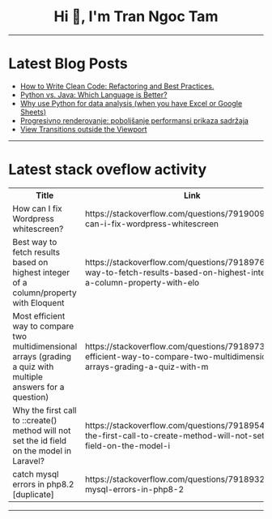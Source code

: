 <h1 align="center">Hi 👋, I'm Tran Ngoc Tam</h1>

---

# Latest Blog Posts 
<!-- BLOG-POST-LIST:START -->
- [How to Write Clean Code: Refactoring and Best Practices.](https://dev.to/balrajola/how-to-write-clean-code-refactoring-and-best-practices-1mo)
- [Python vs. Java: Which Language is Better?](https://dev.to/techpulse55/python-vs-java-which-language-is-better-fc2)
- [Why use Python for data analysis &lpar;when you have Excel or Google Sheets&rpar;](https://dev.to/mfdupuis/why-use-python-for-data-analysis-when-you-have-excel-or-google-sheets-2b23)
- [Progresivno renderovanje: poboljšanje performansi prikaza sadržaja](https://dev.to/jelena_petkovic/progresivno-renderovanje-poboljsanje-performansi-prikaza-sadrzaja-lbp)
- [View Transitions outside the Viewport](https://dev.to/iamschulz/view-transitions-outside-the-viewport-551)
<!-- BLOG-POST-LIST:END -->

---

# Latest stack oveflow activity
<table>
  <tr><th>Title</th><th>Link</th></tr>
  <!-- STACKOVERFLOW:START --><tr><td>How can I fix Wordpress whitescreen?</td><td>https://stackoverflow.com/questions/79190098/how-can-i-fix-wordpress-whitescreen</td></tr><tr><td>Best way to fetch results based on highest integer of a column/property with Eloquent</td><td>https://stackoverflow.com/questions/79189764/best-way-to-fetch-results-based-on-highest-integer-of-a-column-property-with-elo</td></tr><tr><td>Most efficient way to compare two multidimensional arrays &lpar;grading a quiz with multiple answers for a question&rpar;</td><td>https://stackoverflow.com/questions/79189730/most-efficient-way-to-compare-two-multidimensional-arrays-grading-a-quiz-with-m</td></tr><tr><td>Why the first call to ::create&lpar;&rpar; method will not set the id field on the model in Laravel?</td><td>https://stackoverflow.com/questions/79189545/why-the-first-call-to-create-method-will-not-set-the-id-field-on-the-model-i</td></tr><tr><td>catch mysql errors in php8.2 [duplicate]</td><td>https://stackoverflow.com/questions/79189323/catch-mysql-errors-in-php8-2</td></tr><!-- STACKOVERFLOW:END -->
</table>

---


